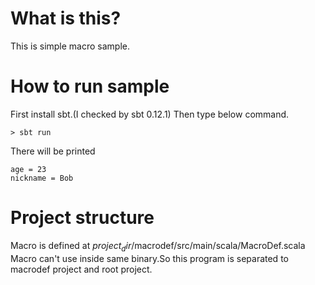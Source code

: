 # What is this?

This is simple macro sample.


# How to run sample

First install sbt.(I checked by sbt 0.12.1)
Then type below command.

    > sbt run
    
There will be printed

    age = 23
    nickname = Bob
    
    
# Project structure

Macro is defined at $project_dir$/macrodef/src/main/scala/MacroDef.scala
Macro can't use inside same binary.So this program is separated to macrodef project and root project.